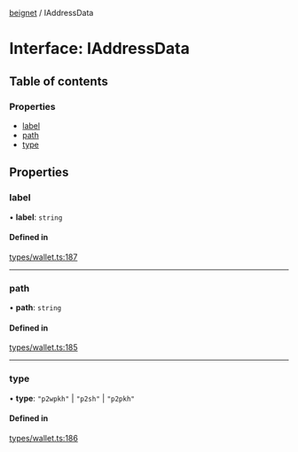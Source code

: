 [beignet](../README.md) / IAddressData

# Interface: IAddressData

## Table of contents

### Properties

- [label](IAddressData.md#label)
- [path](IAddressData.md#path)
- [type](IAddressData.md#type)

## Properties

### label

• **label**: `string`

#### Defined in

[types/wallet.ts:187](https://github.com/synonymdev/beignet/blob/8f99086/src/types/wallet.ts#L187)

___

### path

• **path**: `string`

#### Defined in

[types/wallet.ts:185](https://github.com/synonymdev/beignet/blob/8f99086/src/types/wallet.ts#L185)

___

### type

• **type**: ``"p2wpkh"`` \| ``"p2sh"`` \| ``"p2pkh"``

#### Defined in

[types/wallet.ts:186](https://github.com/synonymdev/beignet/blob/8f99086/src/types/wallet.ts#L186)

